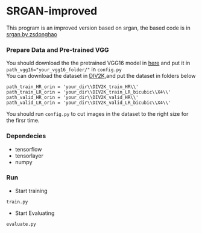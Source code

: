 # SRGAN-improved

This program is an improved version based on srgan, the based code is in [srgan by zsdonghao](https://github.com/tensorlayer/srgan)

### Prepare Data and Pre-trained VGG
You should download the the pretrained VGG16 model in [here](https://www.cs.toronto.edu/~frossard/vgg16/vgg16_weights.npz) and put it in<br>
    `path_vgg16="your_vgg16_folder/"` in `config.py` <br> 
You can download the dataset in [DIV2K](http://www.vision.ee.ethz.ch/ntire17/),and put the dataset in folders below<br> 
```
path_train_HR_orin = 'your_dir\\DIV2K_train_HR\\'
path_train_LR_orin = 'your_dir\\DIV2K_train_LR_bicubic\\X4\\'
path_valid_HR_orin = 'your_dir\\DIV2K_valid_HR\\'
path_valid_LR_orin = 'your_dir\\DIV2K_valid_LR_bicubic\\X4\\'
```
You should run `config.py` to cut images in the dataset to the right size for the firsr time.<br> 
### Dependecies
* tensorflow 
* tensorlayer
* numpy
### Run
* Start training
```
train.py
```
* Start Evaluating
```
evaluate.py
```


